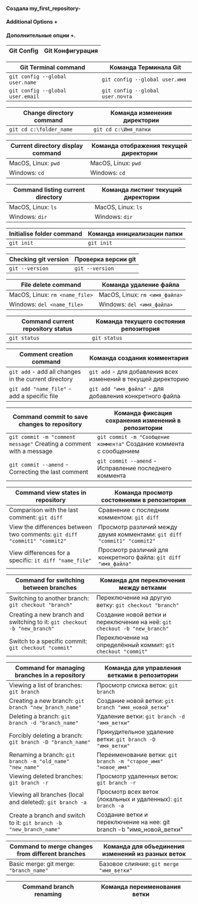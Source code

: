 #### Создала my_first_repository-

#### Additional Options + 

#### Дополнительные опции +.

|**Git Config**  |**Git Конфигурация**|
|----------------|---------------------|

|   **Git Terminal command**     |    **Команда Терминала Git**
|--------------------------------|--------------------------------|
|`git config --global user.name` |`git config --global user.имя`  |  
|`git config --global user.email`|`git config --global user.почта`|

|**Change directory command** |**Команда изменения директории**|
|-----------------------------|--------------------------------|
|`git cd c:\folder_name`      |`git cd c:\Имя_папки`           |

|**Current directory display command** |**Команда отображения текущей директории**|
|--------------------------------------|------------------------------------------|
|MacOS, Linux:  `pwd`                  |MacOS, Linux:  `pwd`                      |
|Windows:  `cd`                        |Windows:  `cd`                            |

|**Command listing  current directory**| **Команда листинг текущий директории**   |
|--------------------------------------|------------------------------------------|
|MacOS, Linux: `ls`                    |MacOS, Linux: `ls`                        |
| Windows: `dir`                       |Windows: `dir`                            |

|**Initialise folder command**| **Команда инициализации папки**|
|-----------------------------|--------------------------------|
|`git init`                   | `git init`                     |

|**Checking git version** | **Проверка версии git** |
|-------------------------|-------------------------|
|`git --version`          | `git --version`         |

| **File delete command**      |**Команда удаление файла**      |
|------------------------------|--------------------------------|
|MacOS, Linux: `rm <name_file>`|  MacOS, Linux: `rm <имя_файла>`|
|Windows: `del <name_file>`    |  Windows: `del <имя_файла>`    |

|**Command current repository status** | **Команда текущего состояния репозитория** |
|--------------------------------------|--------------------------------------------|
| `git status`                         | `git status`                               |

| **Comment creation command**                         | **Команда создания комментария**                             |
|------------------------------------------------------|--------------------------------------------------------------|
| `git add` - add all changes in the current directory |`git add` - для добавления всех изменений в текущей директорию|
| `git add "name_file"` -  add a specific file         |`git add "имя_файла"` - для добавления конкретного файла      | 

| **Command commit to save changes to repository**                     | **Команда фиксация сохранения изменений в репозитории**             |
|----------------------------------------------------------------------|---------------------------------------------------------------------|
|`git commit -m "comment message"` Creating a comment with a message   | `git commit -m "Сообщение коммента"` Создание коммента с сообщением |
|`git commit --amend` - Correcting the last comment                    | `git commit --amend` - Исправление последнего коммента              |

|**Command  view states in repository**                                   |  **Команда просмотр состояниями в репозитория**                        |
|-------------------------------------------------------------------------|------------------------------------------------------------------------|
|Comparison with the last comment: `git diff`                             |Сравнение с последним комментом: `git diff`                             |
|View the differences between two comments: `git diff "commit1" "commit2"`|Просмотр различий между двумя комментами: `git diff "commit1" "commit2"`|
|View differences for a specific: `it diff "name_file"`                   |Просмотр различий для конкретного файла: `git diff "имя_файла"`         |

|**Command for switching between branches**                               |   **Команда для переключения между ветками**                             |
|-------------------------------------------------------------------------|--------------------------------------------------------------------------|
|Switching to another branch: `git checkout "branch"`                     |Переключение на другую ветку: `git checkout "branch"`                     |
|Creating a new branch and switching to it: `git checkout -b "new_branch"`|Создание новой ветки и переключение на неё: `git checkout -b "new_branch"`|
|Switch to a specific commit: `git checkout "commit"`                     |Переключение на определённый коммит: `git checkout "commit"`              |

|**Command for managing branches in a repository**                  |   **Команда для управления ветками в репозитории**                  |
|-------------------------------------------------------------------|---------------------------------------------------------------------|
|Viewing a list of branches: `git branch`                           |Просмотр списка веток: `git branch`                                  |
|Creating a new branch: `git branch "new_branch_name"`              |Создание новой ветки: `git branch "имя_новой_ветки"`                 |
|Deleting a branch: `git branch -d "branch_name"`                   |Удаление ветки: `git branch -d "имя_ветки"`                          | 
|Forcibly deleting a branch: `git branch -D "branch_name"`          |Принудительное удаление ветки: `git branch -D "имя_ветки"`           |
|Renaming a branch: `git branch -m "old_name" "new_name"`           |Переименование ветки: `git branch -m "старое_имя" "новое_имя"`       |
|Viewing deleted branches: `git branch -r`                          |Просмотр удаленных веток: `git branch -r`                            |
|Viewing all branches (local and deleted): `git branch -a`          |Просмотр всех веток (локальных и удаленных): `git branch -a`         |
|Create a branch and switch to it: `git branch -b "new_branch_name"`|Создание ветки и переключение на нее: git branch -b "имя_новой_ветки"|

|**Сommand to merge changes from different branches**  |   **Команда для объединения изменений из разных веток**|
|------------------------------------------------------|--------------------------------------------------------|
|Basic merge: git merge: `"branch_name"`               |Базовое слияние: `git merge "имя_ветки"`                |

|**Command branch renaming**                           |  **Команда переименования ветки** |
|------------------------------------------------------|-----------------------------------|
